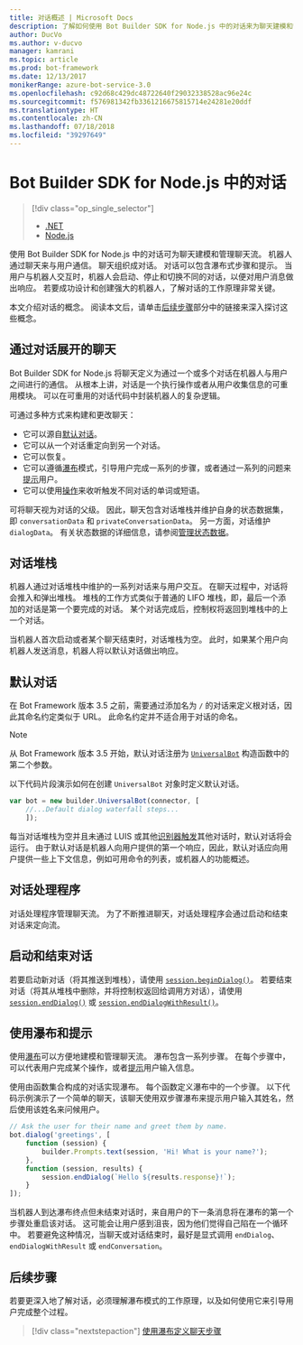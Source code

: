 ```yaml
---
title: 对话概述 | Microsoft Docs
description: 了解如何使用 Bot Builder SDK for Node.js 中的对话来为聊天建模和管理聊天流。
author: DucVo
ms.author: v-ducvo
manager: kamrani
ms.topic: article
ms.prod: bot-framework
ms.date: 12/13/2017
monikerRange: azure-bot-service-3.0
ms.openlocfilehash: c92d68c429dc48722640f29032338528ac96e24c
ms.sourcegitcommit: f576981342fb3361216675815714e24281e20ddf
ms.translationtype: HT
ms.contentlocale: zh-CN
ms.lasthandoff: 07/18/2018
ms.locfileid: "39297649"
---
```

# <a name="dialogs-in-the-bot-builder-sdk-for-nodejs"></a>Bot Builder SDK for Node.js 中的对话
> [!div class="op_single_selector"]
> - [.NET](../dotnet/bot-builder-dotnet-dialogs.md)
> - [Node.js](../nodejs/bot-builder-nodejs-dialog-overview.md)

使用 Bot Builder SDK for Node.js 中的对话可为聊天建模和管理聊天流。 机器人通过聊天来与用户通信。 聊天组织成对话。 对话可以包含瀑布式步骤和提示。 当用户与机器人交互时，机器人会启动、停止和切换不同的对话，以便对用户消息做出响应。 若要成功设计和创建强大的机器人，了解对话的工作原理非常关键。 

本文介绍对话的概念。 阅读本文后，请单击[后续步骤](#next-steps)部分中的链接来深入探讨这些概念。

## <a name="conversations-through-dialogs"></a>通过对话展开的聊天

Bot Builder SDK for Node.js 将聊天定义为通过一个或多个对话在机器人与用户之间进行的通信。 从根本上讲，对话是一个执行操作或者从用户收集信息的可重用模块。 可以在可重用的对话代码中封装机器人的复杂逻辑。

可通过多种方式来构建和更改聊天：

- 它可以源自[默认对话](#default-dialog)。
- 它可以从一个对话重定向到另一个对话。
- 它可以恢复。
- 它可以遵循[瀑布](bot-builder-nodejs-dialog-waterfall.md)模式，引导用户完成一系列的步骤，或者通过一系列的问题来[提示](bot-builder-nodejs-dialog-prompt.md)用户。
- 它可以使用[操作](bot-builder-nodejs-dialog-actions.md)来收听触发不同对话的单词或短语。 

可将聊天视为对话的父级。 因此，聊天包含对话堆栈并维护自身的状态数据集，即 `conversationData` 和 `privateConversationData`。 另一方面，对话维护 `dialogData`。 有关状态数据的详细信息，请参阅[管理状态数据](bot-builder-nodejs-state.md)。

## <a name="dialog-stack"></a>对话堆栈

机器人通过对话堆栈中维护的一系列对话来与用户交互。 在聊天过程中，对话将会推入和弹出堆栈。 堆栈的工作方式类似于普通的 LIFO 堆栈，即，最后一个添加的对话是第一个要完成的对话。 某个对话完成后，控制权将返回到堆栈中的上一个对话。

当机器人首次启动或者某个聊天结束时，对话堆栈为空。 此时，如果某个用户向机器人发送消息，机器人将以默认对话做出响应。

## <a name="default-dialog"></a>默认对话

在 Bot Framework 版本 3.5 之前，需要通过添加名为 `/` 的对话来定义根对话，因此其命名约定类似于 URL。 此命名约定并不适合用于对话的命名。 

> [!NOTE]
> 从 Bot Framework 版本 3.5 开始，默认对话注册为 [`UniversalBot`](https://docs.botframework.com/en-us/node/builder/chat-reference/classes/_botbuilder_d_.universalbot.html#constructor) 构造函数中的第二个参数。  

以下代码片段演示如何在创建 `UniversalBot` 对象时定义默认对话。

```javascript
var bot = new builder.UniversalBot(connector, [
    //...Default dialog waterfall steps...
    ]);
```

每当对话堆栈为空并且未通过 LUIS 或其他[识别器](bot-builder-nodejs-recognize-intent-messages.md)[触发](bot-builder-nodejs-dialog-actions.md)其他对话时，默认对话将会运行。 由于默认对话是机器人向用户提供的第一个响应，因此，默认对话应向用户提供一些上下文信息，例如可用命令的列表，或机器人的功能概述。

## <a name="dialog-handlers"></a>对话处理程序

对话处理程序管理聊天流。 为了不断推进聊天，对话处理程序会通过启动和结束对话来定向流。 

## <a name="starting-and-ending-dialogs"></a>启动和结束对话

若要启动新对话（将其推送到堆栈），请使用 [`session.beginDialog()`](http://docs.botframework.com/en-us/node/builder/chat-reference/classes/_botbuilder_d_.session#begindialog)。 若要结束对话（将其从堆栈中删除，并将控制权返回给调用方对话），请使用 [`session.endDialog()`](http://docs.botframework.com/en-us/node/builder/chat-reference/classes/_botbuilder_d_.session#enddialog) 或 [`session.endDialogWithResult()`](http://docs.botframework.com/en-us/node/builder/chat-reference/classes/_botbuilder_d_.session#enddialogwithresult)。 

## <a name="using-waterfalls-and-prompts"></a>使用瀑布和提示

使用[瀑布](bot-builder-nodejs-dialog-waterfall.md)可以方便地建模和管理聊天流。 瀑布包含一系列步骤。 在每个步骤中，可以代表用户完成某个操作，或者[提示](bot-builder-nodejs-dialog-prompt.md)用户输入信息。

使用由函数集合构成的对话实现瀑布。 每个函数定义瀑布中的一个步骤。 以下代码示例演示了一个简单的聊天，该聊天使用双步骤瀑布来提示用户输入其姓名，然后使用该姓名来问候用户。

```javascript
// Ask the user for their name and greet them by name.
bot.dialog('greetings', [
    function (session) {
        builder.Prompts.text(session, 'Hi! What is your name?');
    },
    function (session, results) {
        session.endDialog(`Hello ${results.response}!`);
    }
]);
```

当机器人到达瀑布终点但未结束对话时，来自用户的下一条消息将在瀑布的第一个步骤处重启该对话。 这可能会让用户感到沮丧，因为他们觉得自己陷在一个循环中。 若要避免这种情况，当聊天或对话结束时，最好是显式调用 `endDialog`、`endDialogWithResult` 或 `endConversation`。

## <a name="next-steps"></a>后续步骤

若要更深入地了解对话，必须理解瀑布模式的工作原理，以及如何使用它来引导用户完成整个过程。

> [!div class="nextstepaction"]
> [使用瀑布定义聊天步骤](bot-builder-nodejs-dialog-waterfall.md)
